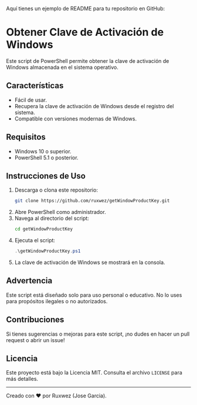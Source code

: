 Aquí tienes un ejemplo de README para tu repositorio en GitHub:  

# Obtener Clave de Activación de Windows  

Este script de PowerShell permite obtener la clave de activación de Windows almacenada en el sistema operativo.  

## Características  
- Fácil de usar.  
- Recupera la clave de activación de Windows desde el registro del sistema.  
- Compatible con versiones modernas de Windows.  

## Requisitos  
- Windows 10 o superior.  
- PowerShell 5.1 o posterior.  

## Instrucciones de Uso  
1. Descarga o clona este repositorio:  
   ```bash  
   git clone https://github.com/ruxwez/getWindowProductKey.git
   ```  
2. Abre PowerShell como administrador.  
3. Navega al directorio del script:  
   ```bash  
   cd getWindowProductKey
   ```  
4. Ejecuta el script:  
   ```powershell  
   .\getWindowProductKey.ps1
   ```  
5. La clave de activación de Windows se mostrará en la consola.  

## Advertencia  
Este script está diseñado solo para uso personal o educativo. No lo uses para propósitos ilegales o no autorizados.  

## Contribuciones  
Si tienes sugerencias o mejoras para este script, ¡no dudes en hacer un pull request o abrir un issue!  

## Licencia  
Este proyecto está bajo la Licencia MIT. Consulta el archivo `LICENSE` para más detalles.  

---  
Creado con ❤️ por Ruxwez (Jose Garcia).
